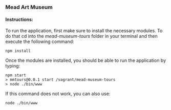 ### Mead Art Museum

#### Instructions:  
To run the application, first make sure to install the necessary modules. To do that cd into the *mead-museum-tours* folder in your terminal and then execute the following command:
	
	npm install

Once the modules are installed, you should be able to run the application by typing:

	npm start
	> mmtours@0.0.1 start /vagrant/mead-museum-tours
	> node ./bin/www

If this command does not work, you can also use:

	node ./bin/www

